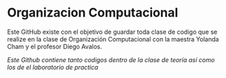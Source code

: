 # Organizacion Computacional

Este GitHub existe con el objetivo de guardar toda clase de codigo que se realize en la clase de Organización Computacional con la maestra Yolanda Cham y el profesor Diego Avalos. 

_Este Github contiene tanto codigos dentro de la clase de teoría así como los de el laboratorio de practica_
